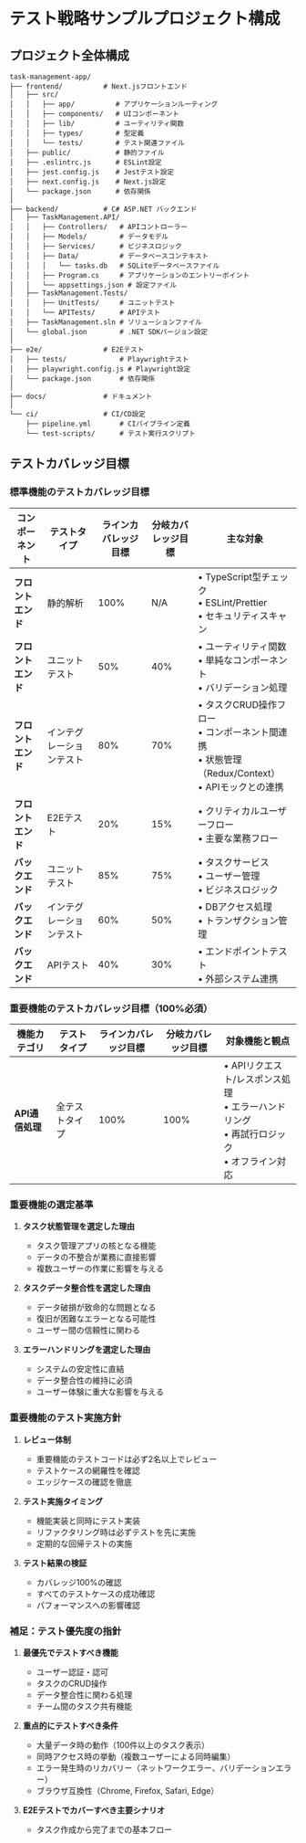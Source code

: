 # テスト戦略サンプルプロジェクト構成

## プロジェクト全体構成

```
task-management-app/
├── frontend/          # Next.jsフロントエンド
│   ├── src/
│   │   ├── app/          # アプリケーションルーティング
│   │   ├── components/   # UIコンポーネント
│   │   ├── lib/          # ユーティリティ関数
│   │   ├── types/        # 型定義
│   │   └── tests/        # テスト関連ファイル
│   ├── public/           # 静的ファイル
│   ├── .eslintrc.js      # ESLint設定
│   ├── jest.config.js    # Jestテスト設定
│   ├── next.config.js    # Next.js設定
│   └── package.json      # 依存関係
│
├── backend/           # C# ASP.NET バックエンド
│   ├── TaskManagement.API/
│   │   ├── Controllers/   # APIコントローラー
│   │   ├── Models/        # データモデル
│   │   ├── Services/      # ビジネスロジック
│   │   ├── Data/          # データベースコンテキスト
│   │   │   └── tasks.db   # SQLiteデータベースファイル
│   │   ├── Program.cs     # アプリケーションのエントリーポイント
│   │   └── appsettings.json # 設定ファイル
│   ├── TaskManagement.Tests/
│   │   ├── UnitTests/     # ユニットテスト
│   │   └── APITests/      # APIテスト
│   ├── TaskManagement.sln # ソリューションファイル
│   └── global.json        # .NET SDKバージョン設定
│
├── e2e/               # E2Eテスト
│   ├── tests/             # Playwrightテスト
│   ├── playwright.config.js # Playwright設定
│   └── package.json       # 依存関係
│
├── docs/              # ドキュメント
│
└── ci/                # CI/CD設定
    ├── pipeline.yml       # CIパイプライン定義
    └── test-scripts/      # テスト実行スクリプト
```

## テストカバレッジ目標

### 標準機能のテストカバレッジ目標

| コンポーネント | テストタイプ | ラインカバレッジ目標 | 分岐カバレッジ目標 | 主な対象 |
|------------|----------|--------------|--------------|-------|
| **フロントエンド** | 静的解析 | 100% | N/A | • TypeScript型チェック<br>• ESLint/Prettier<br>• セキュリティスキャン |
| **フロントエンド** | ユニットテスト | 50% | 40% | • ユーティリティ関数<br>• 単純なコンポーネント<br>• バリデーション処理 |
| **フロントエンド** | インテグレーションテスト | 80% | 70% | • タスクCRUD操作フロー<br>• コンポーネント間連携<br>• 状態管理（Redux/Context）<br>• APIモックとの連携 |
| **フロントエンド** | E2Eテスト | 20% | 15% | • クリティカルユーザーフロー<br>• 主要な業務フロー |
| **バックエンド** | ユニットテスト | 85% | 75% | • タスクサービス<br>• ユーザー管理<br>• ビジネスロジック |
| **バックエンド** | インテグレーションテスト | 60% | 50% | • DBアクセス処理<br>• トランザクション管理 |
| **バックエンド** | APIテスト | 40% | 30% | • エンドポイントテスト<br>• 外部システム連携 |

### 重要機能のテストカバレッジ目標（100%必須）

| 機能カテゴリ | テストタイプ | ラインカバレッジ目標 | 分岐カバレッジ目標 | 対象機能と観点 |
|------------|----------|--------------|--------------|------------|
| **API通信処理** | 全テストタイプ | 100% | 100% | • APIリクエスト/レスポンス処理<br>• エラーハンドリング<br>• 再試行ロジック<br>• オフライン対応 |

### 重要機能の選定基準

1. **タスク状態管理を選定した理由**
   - タスク管理アプリの核となる機能
   - データの不整合が業務に直接影響
   - 複数ユーザーの作業に影響を与える

2. **タスクデータ整合性を選定した理由**
   - データ破損が致命的な問題となる
   - 復旧が困難なエラーとなる可能性
   - ユーザー間の信頼性に関わる

3. **エラーハンドリングを選定した理由**
   - システムの安定性に直結
   - データ整合性の維持に必須
   - ユーザー体験に重大な影響を与える

### 重要機能のテスト実施方針

1. **レビュー体制**
   - 重要機能のテストコードは必ず2名以上でレビュー
   - テストケースの網羅性を確認
   - エッジケースの確認を徹底

2. **テスト実施タイミング**
   - 機能実装と同時にテスト実装
   - リファクタリング時は必ずテストを先に実施
   - 定期的な回帰テストの実施

3. **テスト結果の検証**
   - カバレッジ100%の確認
   - すべてのテストケースの成功確認
   - パフォーマンスへの影響確認

### 補足：テスト優先度の指針

1. **最優先でテストすべき機能**
   - ユーザー認証・認可
   - タスクのCRUD操作
   - データ整合性に関わる処理
   - チーム間のタスク共有機能

2. **重点的にテストすべき条件**
   - 大量データ時の動作（100件以上のタスク表示）
   - 同時アクセス時の挙動（複数ユーザーによる同時編集）
   - エラー発生時のリカバリー（ネットワークエラー、バリデーションエラー）
   - ブラウザ互換性（Chrome, Firefox, Safari, Edge）

3. **E2Eテストでカバーすべき主要シナリオ**
   - タスク作成から完了までの基本フロー